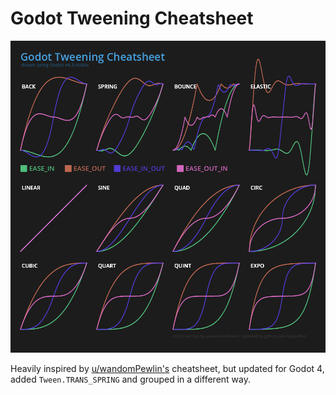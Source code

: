 # Godot Tweening Cheatsheet

![](cheatsheet.png)

Heavily inspired by [u/wandomPewlin's](https://www.reddit.com/r/godot/comments/frqzup/godot_tweening_cheat_sheet/) cheatsheet, but updated for Godot 4, added `Tween.TRANS_SPRING` and grouped in a different way.
